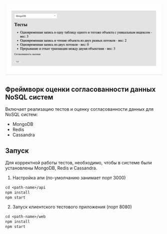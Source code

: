![web-screenshot](./img/web-screenshot.png?raw=true "Web-демонстрация работы тестов")
## Фреймворк оценки согласованности данных NoSQL систем

Включает реализацию тестов и оценку согласованности данных для NoSQL систем:

- MongoDB
- Redis
- Cassandra

## Запуск

Для корректной работы тестов, необходимо, чтобы в системе были установлены MongoDB,
Redis и Cassandra.  

1. Настройка апи (по-умолчанию занимает порт 3000)

```
cd <path-name>/api
npm install
npm start
```

2. Запуск клиентского тестового приложения (порт 8080)

```
cd <path-name>/web
npm install
npm start
```
